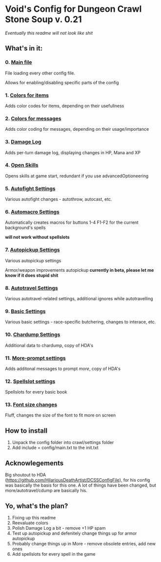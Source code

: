 # Void's Config for Dungeon Crawl Stone Soup v. 0.21

_Eventually this readme will not look like shit_

## What's in it:

### 0. [Main file](../config/main.txt)
File loading every other config file.

Allows for enabling/disabling specific parts of the config
### 1. [Colors for items](../config/colors/items.txt)
Adds color codes for items, depending on their usefullness
### 2. [Colors for messages](../config/colors/messages.txt)
Adds color coding for messages, depending on their usage/importance
### 3. [Damage Log](../config/scripts/damage.txt)
Adds per-turn damage log, displaying changes in HP, Mana and XP
### 4. [Open Skills](../config/scripts/openSkills.txt)
Opens skills at game start, redundant if you use advancedOptioneering
### 5. [Autofight Settings](../config/settings/autofight.txt)
Various autofight changes - autothrow, autocast, etc.
### 6. [Automacro Settings](../config/settings/automacro.txt)
Automatically creates macros for buttons 1-4 F1-F2 for the current background's spells

**will not work without spellslots**
### 7. [Autopickup Settings](../config/settings/autopickup.txt)
Various autopickup settings

Armor/weapon improvements autopickup **currently in beta, please let me know if it does stupid shit**
### 8. [Autotravel Settings](../config/settings/autotravel.txt)
Various autotravel-related settings, additional ignores while autotravelling
### 9. [Basic Settings](../config/settings/basic.txt)
Various basic settings - race-specific butchering, changes to interace, etc.
### 10. [Chardump Settings](../config/settings/cdump.txt)
Additional data to chardump, copy of HDA's
### 11. [More-prompt settings](../config/settings/more.txt)
Adds additonal messages to prompt *more*, copy of HDA's
### 12. [Spellslot settings](../config/settings/more.txt)
Spellslots for every basic book
### 13. [Font size changes](../config/settings/font/size.txt)
Fluff, changes the size of the font to fit more on screen

## How to install
1. Unpack the config folder into crawl/settings folder
2. Add include = config/main.txt to the init.txt

## Acknowlegements

Big shoutout to HDA (https://github.com/HilariousDeathArtist/DCSSConfigFile), for his config was basically the basis for this one. A lot of things have been changed, but more/autotravel/cdump are basically his.

## Yo, what's the plan?
1. Fixing up this readme
2. Reevaluate colors
3. Polish Damage Log a bit - remove +1 HP spam
4. Test up autopickup and defenitely change things up for armor autopickup
5. Probably change things up in More - remove obsolete entries, add new ones
6. Add spellslots for every spell in the game
